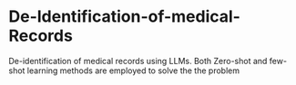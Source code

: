 # De-Identification-of-medical-Records
De-identification of medical records using LLMs. Both Zero-shot and few-shot learning methods are employed to solve the the problem

